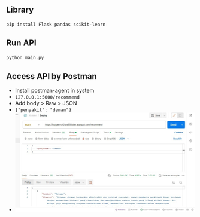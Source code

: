 ## Library
```python
pip install Flask pandas scikit-learn
```

## Run API
```bash
python main.py
```

## Access API by Postman
- Install postman-agent in system
- `127.0.0.1:5000/recommend`
- Add body > Raw > JSON
- `{"penyakit": "demam"}`
- ![Alt text](img/postman.png)